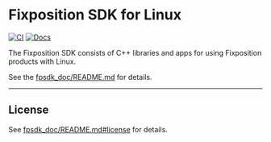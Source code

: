# Fixposition SDK for Linux

[![CI](https://github.com/fixposition/fixposition-sdk/actions/workflows/ci.yml/badge.svg)](https://github.com/fixposition/fixposition-sdk/actions/workflows/ci.yml)
[![Docs](https://img.shields.io/badge/Documentation-781808)](https://fixposition.github.io/fixposition-sdk/fixposition-sdk-docs)

The Fixposition SDK consists of C++ libraries and apps for using Fixposition products with Linux.

See the [fpsdk_doc/README.md](fpsdk_doc/README.md) for details.

---
## License

See [fpsdk_doc/README.md#license](fpsdk_doc/README.md#license) for details.
